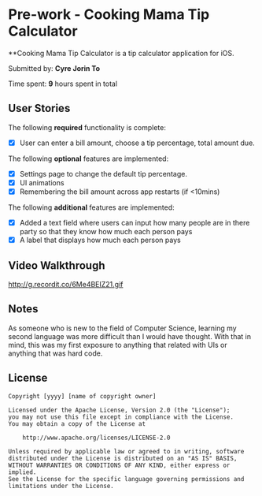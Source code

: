 # Pre-work - Cooking Mama Tip Calculator

**Cooking Mama Tip Calculator is a tip calculator application for iOS.

Submitted by: **Cyre Jorin To**

Time spent: **9** hours spent in total

## User Stories

The following **required** functionality is complete:

* [x] User can enter a bill amount, choose a tip percentage, total amount due.

The following **optional** features are implemented:
* [x] Settings page to change the default tip percentage.
* [x] UI animations
* [x] Remembering the bill amount across app restarts (if <10mins)

The following **additional** features are implemented:

- [x] Added a text field where users can input how many people are in there party so that they know how much each person pays
- [x] A label that displays how much each person pays

## Video Walkthrough 

http://g.recordit.co/6Me4BEIZ21.gif

## Notes

As someone who is new to the field of Computer Science, learning my second language was more difficult than I would have thought. With that in mind, this was my first exposure to anything that related with UIs or anything that was hard code.

## License

    Copyright [yyyy] [name of copyright owner]

    Licensed under the Apache License, Version 2.0 (the "License");
    you may not use this file except in compliance with the License.
    You may obtain a copy of the License at

        http://www.apache.org/licenses/LICENSE-2.0

    Unless required by applicable law or agreed to in writing, software
    distributed under the License is distributed on an "AS IS" BASIS,
    WITHOUT WARRANTIES OR CONDITIONS OF ANY KIND, either express or implied.
    See the License for the specific language governing permissions and
    limitations under the License.
